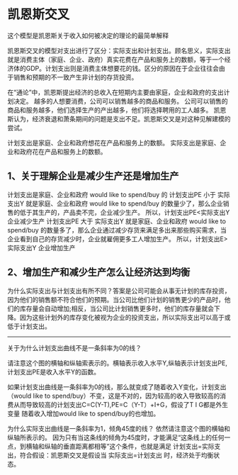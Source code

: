 # 凯恩斯交叉

这个模型是凯恩斯关于收入如何被决定的理论的最简单解释

凯恩斯交叉的模型对支出进行了区分：实际支出和计划支出。顾名思义，实际支出就是消费主体（家庭、企业、政府）真实花费在产品和服务上的数额，等于一个经济体的GDP。计划支出则是消费主体想要花的钱。区分的原因在于企业往往会由于销售和预期的不一致产生非计划的存货投资。 



在“通论”中，凯恩斯提出经济的总收入在短期内主要由家庭，企业和政府的支出计划决定。 越多的人想要消费，公司可以销售越多的商品和服务。 公司可以销售的商品和服务越多，他们选择生产的产出越多，他们将选择聘用的工人越多。 凯恩斯认为，经济衰退和萧条期间的问题是支出不足。凯恩斯交叉是对这种见解建模的尝试。


计划支出是家庭、企业和政府想花在产品和服务上的数额。
实际支出是家庭、企业和政府花在产品和服务上的数额。


## 1、关于理解企业是减少生产还是增加生产
计划支出是家庭、企业和政府 would like to spend/buy 的
计划支出PE 小于 实际支出Y 就是家庭、企业和政府 would like to spend/buy 的数量少了，那么企业销售的低于其生产的，产品卖不完，企业减少生产。
所以，计划支出PE<实际支出Y  企业减少生产
计划支出PE 大于 实际支出Y 就是家庭、企业和政府 would like to spend/buy 的数量多了，那么企业通过减少存货来满足多出来那些购买需求，当企业看到自己的存货减少时，企业就雇佣更多工人增加生产。
所以，计划支出E>实际支出Y  企业增加生产

## 2、增加生产和减少生产怎么让经济达到均衡
为什么实际支出与计划支出有所不同？答案是公司可能会从事无计划的库存投资，因为他们的销售额不符合他们的预期。当公司比他们计划的销售更少的产品时，他们的库存量会自动增加;相反，当公司比计划销售更多时，他们的库存量就会下降。因为这些计划外的库存变化被视为企业的投资支出，所以实际支出可以高于或低于计划支出。


---
关于为什么计划支出曲线不是一条斜率为0的线？

请注意这个图的横轴和纵轴索表示的。横轴表示收入水平Y,纵轴表示计划支出PE,计划支出PE是收入水平Y的函数。

如果计划支出曲线是一条斜率为0的线，那么就变成了随着收入Y变化，计划支出（would like to spend/buy）不变，这是不对的，因为较高的收入导致较高的消费从而导致较高的计划支出C=C(Y-T),PE=C（Y-T）+I+G，假设了T I G都是外生变量 随着收入增加would like to spend/buy的也增加。

为什么实际支出曲线是一条斜率为1，倾角45度的线？
依然请注意这个图的横轴和纵轴所表示的。
因为只有当这条线的倾角为45度时，才能满足“这条线上的任何一点，到横轴和纵轴的垂直距离都相等”这个条件，也就是满足 计划支出=实际支出，符合假设：凯恩斯交叉是假设当 实际支出=计划支出 时，经济处于均衡状态。



